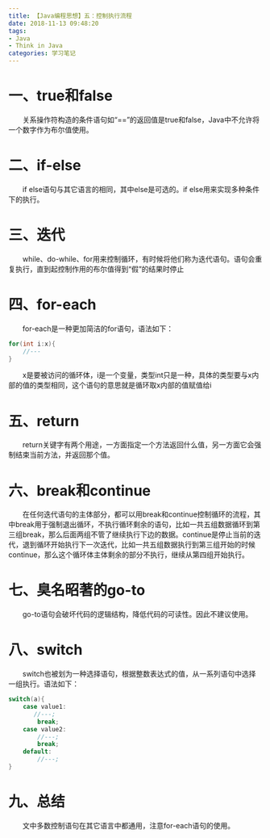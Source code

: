 ```yaml
---
title: 【Java编程思想】五：控制执行流程
date: 2018-11-13 09:48:20
tags:
- Java 
- Think in Java
categories: 学习笔记
---
```


# 一、true和false

&ensp;&ensp;&ensp;&ensp;关系操作符构造的条件语句如“==”的返回值是true和false，Java中不允许将一个数字作为布尔值使用。

# 二、if-else

&ensp;&ensp;&ensp;&ensp;if else语句与其它语言的相同，其中else是可选的。if else用来实现多种条件下的执行。

# 三、迭代

&ensp;&ensp;&ensp;&ensp;while、do-while、for用来控制循环，有时候将他们称为迭代语句。语句会重复执行，直到起控制作用的布尔值得到“假”的结果时停止

# 四、for-each

&ensp;&ensp;&ensp;&ensp;for-each是一种更加简洁的for语句，语法如下：

```java
for(int i:x){
    //---
}
```

&ensp;&ensp;&ensp;&ensp;x是要被访问的循环体，i是一个变量，类型int只是一种，具体的类型要与x内部的值的类型相同，这个语句的意思就是循环取x内部的值赋值给i

# 五、return

&ensp;&ensp;&ensp;&ensp;return关键字有两个用途，一方面指定一个方法返回什么值，另一方面它会强制结束当前方法，并返回那个值。

# 六、break和continue

&ensp;&ensp;&ensp;&ensp;在任何迭代语句的主体部分，都可以用break和continue控制循环的流程，其中break用于强制退出循环，不执行循环剩余的语句，比如一共五组数据循环到第三组break，那么后面两组不管了继续执行下边的数据。continue是停止当前的迭代，退到循环开始执行下一次迭代，比如一共五组数据执行到第三组开始的时候continue，那么这个循环体主体剩余的部分不执行，继续从第四组开始执行。

# 七、臭名昭著的go-to

&ensp;&ensp;&ensp;&ensp;go-to语句会破坏代码的逻辑结构，降低代码的可读性。因此不建议使用。

# 八、switch

 &ensp;&ensp;&ensp;&ensp;switch也被划为一种选择语句，根据整数表达式的值，从一系列语句中选择一组执行。语法如下：

```java
switch(a){
    case value1:
       //---;
        break;
    case value2:
        //---;
        break;
    default:
        //---;
}
```

# 九、总结

&ensp;&ensp;&ensp;&ensp;文中多数控制语句在其它语言中都通用，注意for-each语句的使用。